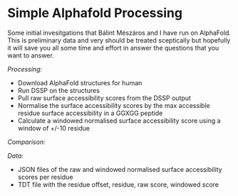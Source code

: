 # Simple Alphafold Processing

Some initial invesitgations that Bálint Mészáros and I have run on AlphaFold. This is preliminary data and very should be treated sceptically but hopefully it will save you all some time and effort in answer the questions that you want to answer.

*Processing:*
- Download AlphaFold structures for human
- Run DSSP on the structures
- Pull raw surface accessibility scores from the DSSP output 
- Normalise the surface accessibility scores by the max accessible residue surface accessibility in a GGXGG peptide
- Calculate a windowed normalised surface accessibility score using a window of +/-10 residue

*Comparison:*


*Data:*
- JSON files of the raw and windowed normalised surface accessibility scores per residue
- TDT file with the residue offset, residue, raw score, windowed score
